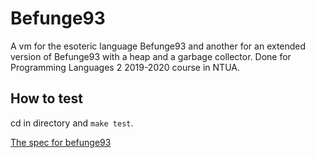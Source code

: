 # Befunge93

A vm for the esoteric language Befunge93 and another for an extended version of Befunge93 with a heap and
a garbage collector. Done for Programming Languages 2 2019-2020 course in NTUA.

## How to test
cd in directory and `make test`.

[The spec for befunge93](https://catseye.tc/view/befunge-93/doc/Befunge-93.markdown])

